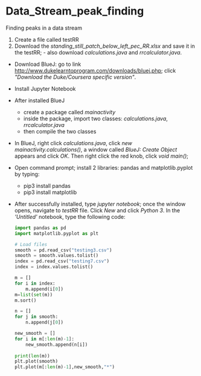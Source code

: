 # Data_Stream_peak_finding
Finding peaks in a data stream
1. Create a file called testRR
2. Download the *standing_still_patch_below_left_pec_RR.xlsx* and save it in the testRR; - also download *calculations.java* and *rrcalculator.java*.

- Download BlueJ: go to link http://www.dukelearntoprogram.com/downloads/bluej.php; click *"Download the Duke/Coursera specific version"*.

- Install Jupyter Notebook

- After installed BlueJ

  - create a package called *mainactivity* 
  - inside the package, import two classes: *calculations.java*, *rrcalculator.java*
  - then compile the two classes 

- In BlueJ, right click *calculations.java*, click *new mainactivity.calculations()*, a window called *BlueJ: Create Object* appears and click *OK*. Then right click the red knob, click *void main()*;

- Open command prompt; install 2 libraries: pandas and matplotlib.pyplot by typing:

  - pip3  install pandas
  - pip3 install matplotlib

- After successfully installed, type *jupyter notebook*; once the window opens, navigate to *testRR* file. Click *New* and click *Python 3*. In the *'Untitled'* notebook, type the following code:

  ```Python
  import pandas as pd
  import matplotlib.pyplot as plt
  
  # Load files
  smooth = pd.read_csv("testing3.csv")
  smooth = smooth.values.tolist()
  index = pd.read_csv("testing7.csv")
  index = index.values.tolist()
  
  m = []
  for i in index:
      m.append(i[0])
  m=list(set(m))
  m.sort()
  
  n = []
  for j in smooth:
      n.append(j[0])
  
  new_smooth = []
  for i in m[:len(m)-1]:
      new_smooth.append(n[i])
      
  print(len(m)) 
  plt.plot(smooth)
  plt.plot(m[:len(m)-1],new_smooth,"*")
  ```



 

  
  
